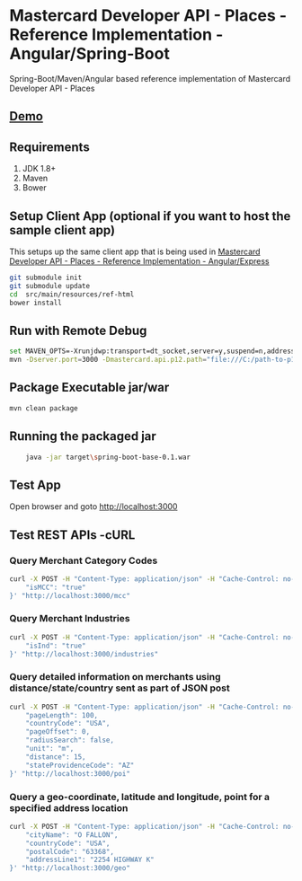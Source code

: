 # Mastercard Developer API - Places - Reference Implementation - Angular/Spring-Boot #
Spring-Boot/Maven/Angular based reference implementation of Mastercard Developer API - Places

## [Demo](https://perusworld.github.io/mcdevapi-places-refimpl-web/) ##

## Requirements ##
1. JDK 1.8+
1. Maven
1. Bower
   

## Setup Client App (optional if you want to host the sample client app) ##
This setups up the same client app that is being used in [Mastercard Developer API - Places - Reference Implementation - Angular/Express](https://github.com/perusworld/mcdevapi-places-refimpl-web)

```bash
git submodule init
git submodule update
cd  src/main/resources/ref-html
bower install
```

## Run with Remote Debug ##
```bash
set MAVEN_OPTS=-Xrunjdwp:transport=dt_socket,server=y,suspend=n,address=8000
mvn -Dserver.port=3000 -Dmastercard.api.p12.path="file:///C:/path-to-p12-file" -Dmastercard.api.consumer.key="api-key" spring-boot:run
```

## Package Executable jar/war ##
```bash
mvn clean package
```

## Running the packaged jar ##
```bash
	java -jar target\spring-boot-base-0.1.war
```

## Test App ##
Open browser and goto [http://localhost:3000](http://localhost:3000)

## Test REST APIs -cURL ##
### Query Merchant Category Codes ###
```bash
curl -X POST -H "Content-Type: application/json" -H "Cache-Control: no-cache" -d '{
	"isMCC": "true"
}' "http://localhost:3000/mcc"
```

### Query Merchant Industries ###
```bash
curl -X POST -H "Content-Type: application/json" -H "Cache-Control: no-cache" -d '{
	"isInd": "true"
}' "http://localhost:3000/industries"
```

### Query detailed information on merchants using distance/state/country sent as part of JSON post ###
```bash
curl -X POST -H "Content-Type: application/json" -H "Cache-Control: no-cache" -d '{
    "pageLength": 100,
    "countryCode": "USA",
    "pageOffset": 0,
    "radiusSearch": false,
    "unit": "m",
    "distance": 15,
    "stateProvidenceCode": "AZ"
}' "http://localhost:3000/poi"
```

### Query a geo-coordinate, latitude and longitude, point for a specified address location ###
```bash
curl -X POST -H "Content-Type: application/json" -H "Cache-Control: no-cache" -d '{
    "cityName": "O FALLON",
    "countryCode": "USA",
    "postalCode": "63368",
    "addressLine1": "2254 HIGHWAY K"
}' "http://localhost:3000/geo"
```